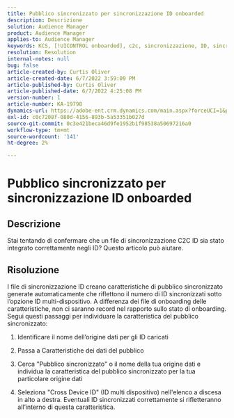 ```yaml
---
title: Pubblico sincronizzato per sincronizzazione ID onboarded
description: Descrizione
solution: Audience Manager
product: Audience Manager
applies-to: Audience Manager
keywords: KCS, [!UICONTROL onboarded], c2c, sincronizzazione, ID, sincronizzato, pubblico, [!UICONTROL caratteristica], stato, rapporto
resolution: Resolution
internal-notes: null
bug: false
article-created-by: Curtis Oliver
article-created-date: 6/7/2022 3:59:09 PM
article-published-by: Curtis Oliver
article-published-date: 6/7/2022 4:25:08 PM
version-number: 1
article-number: KA-19798
dynamics-url: https://adobe-ent.crm.dynamics.com/main.aspx?forceUCI=1&pagetype=entityrecord&etn=knowledgearticle&id=121a99be-7ae6-ec11-bb3c-000d3a3bdf44
exl-id: c0c7208f-080d-4156-893b-5a53351b027d
source-git-commit: 0c3e421beca46d9fe1952b1f98538a50697216a0
workflow-type: tm+mt
source-wordcount: '141'
ht-degree: 2%

---
```


# Pubblico sincronizzato per sincronizzazione ID onboarded

## Descrizione


Stai tentando di confermare che un file di sincronizzazione C2C ID sia stato integrato correttamente negli ID? Questo articolo può aiutare.




## Risoluzione


I file di sincronizzazione ID creano caratteristiche di pubblico sincronizzato generate automaticamente che riflettono il numero di ID sincronizzati sotto l’opzione ID multi-dispositivo. A differenza dei file di onboarding delle caratteristiche, non ci saranno record nel rapporto sullo stato di onboarding. Segui questi passaggi per individuare la caratteristica del pubblico sincronizzato:

1) Identificare il nome dell’origine dati per gli ID caricati

2) Passa a Caratteristiche dei dati del pubblico

3) Cerca &quot;Pubblico sincronizzato&quot; o il nome della tua origine dati e individua la caratteristica del pubblico sincronizzato per la tua particolare origine dati

4) Seleziona &quot;Cross Device ID&quot; (ID multi dispositivo) nell&#39;elenco a discesa in alto a destra. Eventuali ID sincronizzati correttamente si rifletteranno all’interno di questa caratteristica.
